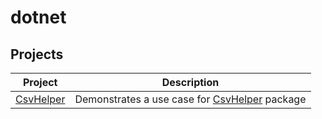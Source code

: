 # dotnet

## Projects

Project|Description
-------|-----------
[CsvHelper](./CsvHelper) | Demonstrates a use case for [CsvHelper](http://joshclose.github.io/CsvHelper/) package

